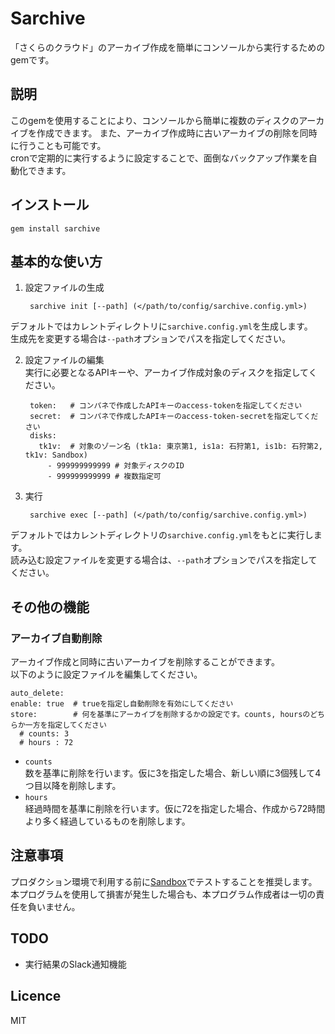 Sarchive
==========
「さくらのクラウド」のアーカイブ作成を簡単にコンソールから実行するためのgemです。

## 説明
このgemを使用することにより、コンソールから簡単に複数のディスクのアーカイブを作成できます。
また、アーカイブ作成時に古いアーカイブの削除を同時に行うことも可能です。  
cronで定期的に実行するように設定することで、面倒なバックアップ作業を自動化できます。

## インストール
    gem install sarchive
    
## 基本的な使い方
1. 設定ファイルの生成

        sarchive init [--path] (</path/to/config/sarchive.config.yml>)
デフォルトではカレントディレクトリに`sarchive.config.yml`を生成します。  
生成先を変更する場合は`--path`オプションでパスを指定してください。

2. 設定ファイルの編集  
実行に必要となるAPIキーや、アーカイブ作成対象のディスクを指定してください。

        token:   # コンパネで作成したAPIキーのaccess-tokenを指定してください
        secret:  # コンパネで作成したAPIキーのaccess-token-secretを指定してください
        disks:
          tk1v:  # 対象のゾーン名 (tk1a: 東京第1, is1a: 石狩第1, is1b: 石狩第2, tk1v: Sandbox)
            - 999999999999 # 対象ディスクのID
            - 999999999999 # 複数指定可
    
3. 実行

        sarchive exec [--path] (</path/to/config/sarchive.config.yml>)
デフォルトではカレントディレクトリの`sarchive.config.yml`をもとに実行します。  
読み込む設定ファイルを変更する場合は、`--path`オプションでパスを指定してください。

## その他の機能
### アーカイブ自動削除
アーカイブ作成と同時に古いアーカイブを削除することができます。  
以下のように設定ファイルを編集してください。

    auto_delete:
    enable: true  # trueを指定し自動削除を有効にしてください
    store:        # 何を基準にアーカイブを削除するかの設定です。counts, hoursのどちらか一方を指定してください
      # counts: 3
      # hours : 72

- `counts`  
数を基準に削除を行います。仮に3を指定した場合、新しい順に3個残して4つ目以降を削除します。  
- `hours`  
経過時間を基準に削除を行います。仮に72を指定した場合、作成から72時間より多く経過しているものを削除します。

## 注意事項
プロダクション環境で利用する前に[Sandbox](http://cloud-news.sakura.ad.jp/sandbox/)でテストすることを推奨します。
本プログラムを使用して損害が発生した場合も、本プログラム作成者は一切の責任を負いません。

## TODO
- 実行結果のSlack通知機能

## Licence
MIT